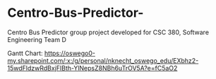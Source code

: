 # Centro-Bus-Predictor-
Centro Bus Predictor group project developed for CSC 380, Software Engineering
Team D

Gantt Chart: https://oswego0-my.sharepoint.com/:x:/g/personal/nknecht_oswego_edu/EXbhz2-15wdFldzwRdBxjFIBth-YlNepsZ8NBh6uTrOV5A?e=fC5aO2
